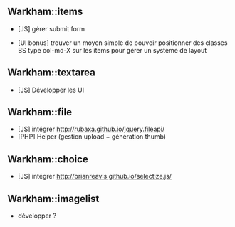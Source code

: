 ## Warkham::items

- [JS] gérer submit form

- [UI bonus] trouver un moyen simple de pouvoir positionner des classes BS type col-md-X sur les items pour gérer un système de layout

## Warkham::textarea

- [JS] Développer les UI

## Warkham::file

- [JS] intégrer http://rubaxa.github.io/jquery.fileapi/
- [PHP] Helper (gestion upload + génération thumb)

## Warkham::choice

- [JS] intégrer http://brianreavis.github.io/selectize.js/

## Warkham::imagelist

- développer ?